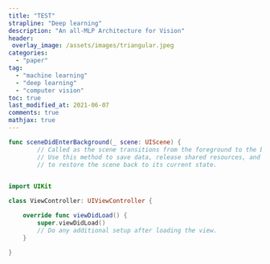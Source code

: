 ```yaml
---
title: "TEST"
strapline: "Deep learning"
description: "An all-MLP Architecture for Vision"
header:
 overlay_image: /assets/images/triangular.jpeg
categories:
  - "paper"
tag:
  - "machine learning"
  - "deep learning"
  - "computer vision"
toc: true
last_modified_at: 2021-06-07
comments: true
mathjax: true
---
```


```swift
func sceneDidEnterBackground(_ scene: UIScene) {
        // Called as the scene transitions from the foreground to the background.
        // Use this method to save data, release shared resources, and store enough scene-specific state information
        // to restore the scene back to its current state.
 
```



```swift
import UIKit

class ViewController: UIViewController {

    override func viewDidLoad() {
        super.viewDidLoad()
        // Do any additional setup after loading the view.
    }
  
}
```
<script async src="https://pagead2.googlesyndication.com/pagead/js/adsbygoogle.js?client=ca-pub-1809380969362850"
     crossorigin="anonymous"></script>
<!-- 블로그 -->
<ins class="adsbygoogle"
     style="display:block"
     data-ad-client="ca-pub-1809380969362850"
     data-ad-slot="3200810651"
     data-ad-format="auto"
     data-full-width-responsive="true"></ins>
<script>
     (adsbygoogle = window.adsbygoogle || []).push({});
</script>